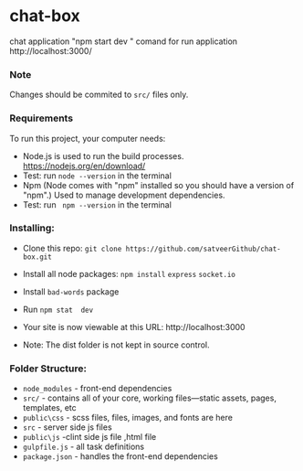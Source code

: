 # chat-box
chat application
"npm start dev " comand for run application 
http://localhost:3000/ 

### Note

Changes should be commited to `src/` files only.


### Requirements

To run this project, your computer needs:

-	Node.js is used to run the build processes. https://nodejs.org/en/download/
-   Test: run ` node --version ` in the terminal
-	Npm (Node comes with "npm" installed so you should have a version of "npm".) Used to manage development dependencies.
-   Test: run ` npm --version`  in the terminal


### Installing:

- Clone this repo: `git clone https://github.com/satveerGithub/chat-box.git`

- Install all node packages: `npm install` `express` `socket.io`
- Install `bad-words` package
- Run `npm stat  dev` 
- Your site is now viewable at this URL: http://localhost:3000
- Note: The dist folder is not kept in source control.


### Folder Structure:

- `node_modules` - front-end dependencies
- `src/` - contains all of your core, working files—static assets, pages, templates, etc
- `public\css` - scss files, files, images, and fonts are here
- `src` - server side js files
- `public\js` -clint side js file ,html file
- `gulpfile.js` - all task definitions
- `package.json` - handles the front-end dependencies

